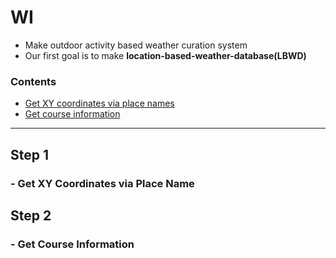 # WI

- Make outdoor activity based weather curation system
- Our first goal is to make **location-based-weather-database(LBWD)**

### Contents
- [Get XY coordinates via place names](#step-1)
- [Get course information](#step-2)

---
## Step 1
### - Get XY Coordinates via Place Name

## Step 2
### - Get Course Information
